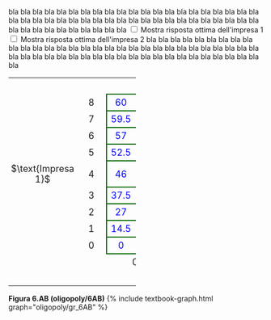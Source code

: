 <style>
.alfgamebig td {
  padding: 5px;
  text-align: center;
  font-size: 18px;
</style>







bla bla bla bla bla bla bla bla bla bla bla bla bla bla bla bla bla bla bla bla bla bla bla bla bla bla bla bla bla bla bla bla bla bla bla bla bla bla bla bla bla bla bla bla bla bla bla bla bla bla bla bla 
<span class="marginnote">
<input type="checkbox" id="BR1check9" onclick="BR1highlight9('#add7ff')"> Mostra risposta ottima dell'impresa 1
</span>
<span class="marginnote">
<input type="checkbox" id="BR2check9" onclick="BR2highlight9('#ffc0c0')"> Mostra risposta ottima dell'impresa 2
</span>
bla bla bla bla bla bla bla bla bla bla bla bla bla bla bla bla bla bla bla bla bla bla bla bla bla bla bla bla bla bla bla bla bla bla bla bla bla bla bla bla bla bla bla bla bla bla bla bla bla bla bla bla 





<!-- 9x9 discrete Cournot duopoly -->


<table class="alfgamebig" style="width:50%; table-layout:auto; border-collapse: collapse">
  <tr>
    <td style="visibility: hidden"> ImpresaBB </td>
    <td style="visibility: hidden"> Down </td>
    <td style="visibility: hidden"> 3333 </td>
    <td style="visibility: hidden"> 3333 </td>
    <td style="visibility: hidden"> 3333 </td>
    <td style="visibility: hidden"> 3333 </td>
    <td style="visibility: hidden"> 3333 </td>
    <td style="visibility: hidden"> 3333 </td>
    <td style="visibility: hidden"> 3333 </td>
    <td style="visibility: hidden"> 3333 </td>
  </tr>
  <tr>
    <td>
    </td>
    <td>
    8
    </td><td id="br1cell1game9" style="border-top:solid 2px #060; border-left:solid 2px #060; color:blue">
        60</td><td style="border-top:solid 2px #060; border-right:solid 2px #060; color:red">
        0
    </td><td style="border-top:solid 2px #060; border-left:solid 2px #060; color:blue">
        52</td><td style="border-top:solid 2px #060; border-right:solid 2px #060; color:red">
        6.5
    </td><td style="border-top:solid 2px #060; border-left:solid 2px #060; color:blue">
        44</td><td style="border-top:solid 2px #060; border-right:solid 2px #060; color:red">
        11
    </td><td style="border-top:solid 2px #060; border-left:solid 2px #060; color:blue">
        36</td><td style="border-top:solid 2px #060; border-right:solid 2px #060; color:red">
        13.5
    </td><td style="border-top:solid 2px #060; border-left:solid 2px #060; color:blue">
        28</td><td id="br2cell1game9" style="border-top:solid 2px #060; border-right:solid 2px #060; color:red">
        14
    </td><td style="border-top:solid 2px #060; border-left:solid 2px #060; color:blue">
        20</td><td style="border-top:solid 2px #060; border-right:solid 2px #060; color:red">
        12.5
    </td><td style="border-top:solid 2px #060; border-left:solid 2px #060; color:blue">
        12</td><td style="border-top:solid 2px #060; border-right:solid 2px #060; color:red">
        9
    </td><td style="border-top:solid 2px #060; border-left:solid 2px #060; color:blue">
        4</td><td style="border-top:solid 2px #060; border-right:solid 2px #060; color:red">
        3.5
    </td><td style="border-top:solid 2px #060; border-left:solid 2px #060; color:blue">
        -4</td><td style="border-top:solid 2px #060; border-right:solid 2px #060; color:red">
        -4
    </td>
  </tr>
  <tr>
    <td>
    </td>
    <td>
    7
    </td><td style="border-top:solid 2px #060; border-left:solid 2px #060; color:blue">
        59.5</td><td style="border-top:solid 2px #060; border-right:solid 2px #060; color:red">
        0
    </td><td id="br1cell2game9" style="border-top:solid 2px #060; border-left:solid 2px #060; color:blue">
        52.5</td><td style="border-top:solid 2px #060; border-right:solid 2px #060; color:red">
        7.5
    </td><td id="br1cell3game9" style="border-top:solid 2px #060; border-left:solid 2px #060; color:blue">
        45.5</td><td style="border-top:solid 2px #060; border-right:solid 2px #060; color:red">
        13
    </td><td style="border-top:solid 2px #060; border-left:solid 2px #060; color:blue">
        38.5</td><td style="border-top:solid 2px #060; border-right:solid 2px #060; color:red">
        16.5
    </td><td style="border-top:solid 2px #060; border-left:solid 2px #060; color:blue">
        31.5</td><td id="br2cell2game9" style="border-top:solid 2px #060; border-right:solid 2px #060; color:red">
        18
    </td><td style="border-top:solid 2px #060; border-left:solid 2px #060; color:blue">
        24.5</td><td style="border-top:solid 2px #060; border-right:solid 2px #060; color:red">
        17.5
    </td><td style="border-top:solid 2px #060; border-left:solid 2px #060; color:blue">
        17.5</td><td style="border-top:solid 2px #060; border-right:solid 2px #060; color:red">
        15
    </td><td style="border-top:solid 2px #060; border-left:solid 2px #060; color:blue">
        10.5</td><td style="border-top:solid 2px #060; border-right:solid 2px #060; color:red">
        10.5
    </td><td style="border-top:solid 2px #060; border-left:solid 2px #060; color:blue">
        3.5</td><td style="border-top:solid 2px #060; border-right:solid 2px #060; color:red">
        4
    </td>
  </tr>
  <tr>
    <td>
    </td>
    <td>
    6
    </td><td style="border-top:solid 2px #060; border-left:solid 2px #060; color:blue">
        57</td><td style="border-top:solid 2px #060; border-right:solid 2px #060; color:red">
        0
    </td><td style="border-top:solid 2px #060; border-left:solid 2px #060; color:blue">
        51</td><td style="border-top:solid 2px #060; border-right:solid 2px #060; color:red">
        8.5
    </td><td style="border-top:solid 2px #060; border-left:solid 2px #060; color:blue">
        45</td><td style="border-top:solid 2px #060; border-right:solid 2px #060; color:red">
        15
    </td><td id="br1cell4game9" style="border-top:solid 2px #060; border-left:solid 2px #060; color:blue">
        39</td><td style="border-top:solid 2px #060; border-right:solid 2px #060; color:red">
        19.5
    </td><td id="br1cell5game9" style="border-top:solid 2px #060; border-left:solid 2px #060; color:blue">
        33</td><td style="border-top:solid 2px #060; border-right:solid 2px #060; color:red">
        22
    </td><td style="border-top:solid 2px #060; border-left:solid 2px #060; color:blue">
        27</td><td id="br2cell3game9" style="border-top:solid 2px #060; border-right:solid 2px #060; color:red">
        22.5
    </td><td style="border-top:solid 2px #060; border-left:solid 2px #060; color:blue">
        21</td><td style="border-top:solid 2px #060; border-right:solid 2px #060; color:red">
        21
    </td><td style="border-top:solid 2px #060; border-left:solid 2px #060; color:blue">
        15</td><td style="border-top:solid 2px #060; border-right:solid 2px #060; color:red">
        17.5
    </td><td style="border-top:solid 2px #060; border-left:solid 2px #060; color:blue">
        9</td><td style="border-top:solid 2px #060; border-right:solid 2px #060; color:red">
        12
    </td>
  </tr>
  <tr>
    <td></td>
    <td>
    5
    </td><td style="border-top:solid 2px #060; border-left:solid 2px #060; color:blue">
        52.5</td><td style="border-top:solid 2px #060; border-right:solid 2px #060; color:red">
        0
    </td><td style="border-top:solid 2px #060; border-left:solid 2px #060; color:blue">
        47.5</td><td style="border-top:solid 2px #060; border-right:solid 2px #060; color:red">
        9.5
    </td><td style="border-top:solid 2px #060; border-left:solid 2px #060; color:blue">
        42.5</td><td style="border-top:solid 2px #060; border-right:solid 2px #060; color:red">
        17
    </td><td style="border-top:solid 2px #060; border-left:solid 2px #060; color:blue">
        37.5</td><td style="border-top:solid 2px #060; border-right:solid 2px #060; color:red">
        22.5
    </td><td style="border-top:solid 2px #060; border-left:solid 2px #060; color:blue">
        32.5</td><td style="border-top:solid 2px #060; border-right:solid 2px #060; color:red">
        26
    </td><td id="br1cell6game9" style="border-top:solid 2px #060; border-left:solid 2px #060; color:blue">
        27.5</td><td id="br2cell4game9" style="border-top:solid 2px #060; border-right:solid 2px #060; color:red">
        27.5
    </td><td id="br1cell7game9" style="border-top:solid 2px #060; border-left:solid 2px #060; color:blue">
        22.5</td><td style="border-top:solid 2px #060; border-right:solid 2px #060; color:red">
        27
    </td><td style="border-top:solid 2px #060; border-left:solid 2px #060; color:blue">
        17.5</td><td style="border-top:solid 2px #060; border-right:solid 2px #060; color:red">
        24.5
    </td><td style="border-top:solid 2px #060; border-left:solid 2px #060; color:blue">
        12.5</td><td style="border-top:solid 2px #060; border-right:solid 2px #060; color:red">
        20
    </td>
  </tr>
  <tr>
    <td style="vertical-align:bottom; text-align:center">
    $\text{Impresa 1}$
    </td>
    <td>
    4
    </td><td style="border-top:solid 2px #060; border-left:solid 2px #060; color:blue">
        46</td><td style="border-top:solid 2px #060; border-right:solid 2px #060; color:red">
        0
    </td><td style="border-top:solid 2px #060; border-left:solid 2px #060; color:blue">
        42</td><td style="border-top:solid 2px #060; border-right:solid 2px #060; color:red">
        10.5
    </td><td style="border-top:solid 2px #060; border-left:solid 2px #060; color:blue">
        38</td><td style="border-top:solid 2px #060; border-right:solid 2px #060; color:red">
        19
    </td><td style="border-top:solid 2px #060; border-left:solid 2px #060; color:blue">
        34</td><td style="border-top:solid 2px #060; border-right:solid 2px #060; color:red">
        25.5
    </td><td style="border-top:solid 2px #060; border-left:solid 2px #060; color:blue">
        30</td><td style="border-top:solid 2px #060; border-right:solid 2px #060; color:red">
        30
    </td><td style="border-top:solid 2px #060; border-left:solid 2px #060; color:blue">
        26</td><td style="border-top:solid 2px #060; border-right:solid 2px #060; color:red">
        32.5
    </td><td style="border-top:solid 2px #060; border-left:solid 2px #060; color:blue">
        22</td><td id="br2cell5game9" style="border-top:solid 2px #060; border-right:solid 2px #060; color:red">
        33
    </td><td id="br1cell8game9" style="border-top:solid 2px #060; border-left:solid 2px #060; color:blue">
        18</td><td style="border-top:solid 2px #060; border-right:solid 2px #060; color:red">
        31.5
    </td><td id="br1cell9game9" style="border-top:solid 2px #060; border-left:solid 2px #060; color:blue">
        14</td><td style="border-top:solid 2px #060; border-right:solid 2px #060; color:red">
        28
    </td>
  </tr>
  <tr>
    <td>
    </td>
    <td>
    3
    </td><td style="border-top:solid 2px #060; border-left:solid 2px #060; color:blue">
        37.5</td><td style="border-top:solid 2px #060; border-right:solid 2px #060; color:red">
        0
    </td><td style="border-top:solid 2px #060; border-left:solid 2px #060; color:blue">
        34.5</td><td style="border-top:solid 2px #060; border-right:solid 2px #060; color:red">
        11.5
    </td><td style="border-top:solid 2px #060; border-left:solid 2px #060; color:blue">
        31.5</td><td style="border-top:solid 2px #060; border-right:solid 2px #060; color:red">
        21
    </td><td style="border-top:solid 2px #060; border-left:solid 2px #060; color:blue">
        28.5</td><td style="border-top:solid 2px #060; border-right:solid 2px #060; color:red">
        28.5
    </td><td style="border-top:solid 2px #060; border-left:solid 2px #060; color:blue">
        25.5</td><td style="border-top:solid 2px #060; border-right:solid 2px #060; color:red">
        34
    </td><td style="border-top:solid 2px #060; border-left:solid 2px #060; color:blue">
        22.5</td><td style="border-top:solid 2px #060; border-right:solid 2px #060; color:red">
        37.5
    </td><td style="border-top:solid 2px #060; border-left:solid 2px #060; color:blue">
        19.5</td><td id="br2cell6game9" style="border-top:solid 2px #060; border-right:solid 2px #060; color:red">
        39
    </td><td style="border-top:solid 2px #060; border-left:solid 2px #060; color:blue">
        16.5</td><td style="border-top:solid 2px #060; border-right:solid 2px #060; color:red">
        38.5
    </td><td style="border-top:solid 2px #060; border-left:solid 2px #060; color:blue">
        13.5</td><td style="border-top:solid 2px #060; border-right:solid 2px #060; color:red">
        36
    </td>
  </tr>
  <tr>
    <td>
    </td>
    <td>
    2
    </td><td style="border-top:solid 2px #060; border-left:solid 2px #060; color:blue">
        27</td><td style="border-top:solid 2px #060; border-right:solid 2px #060; color:red">
        0
    </td><td style="border-top:solid 2px #060; border-left:solid 2px #060; color:blue">
        25</td><td style="border-top:solid 2px #060; border-right:solid 2px #060; color:red">
        12.5
    </td><td style="border-top:solid 2px #060; border-left:solid 2px #060; color:blue">
        23</td><td style="border-top:solid 2px #060; border-right:solid 2px #060; color:red">
        23
    </td><td style="border-top:solid 2px #060; border-left:solid 2px #060; color:blue">
        21</td><td style="border-top:solid 2px #060; border-right:solid 2px #060; color:red">
        31.5
    </td><td style="border-top:solid 2px #060; border-left:solid 2px #060; color:blue">
        19</td><td style="border-top:solid 2px #060; border-right:solid 2px #060; color:red">
        38
    </td><td style="border-top:solid 2px #060; border-left:solid 2px #060; color:blue">
        17</td><td style="border-top:solid 2px #060; border-right:solid 2px #060; color:red">
        42.5
    </td><td style="border-top:solid 2px #060; border-left:solid 2px #060; color:blue">
        15</td><td style="border-top:solid 2px #060; border-right:solid 2px #060; color:red">
        45
    </td><td style="border-top:solid 2px #060; border-left:solid 2px #060; color:blue">
        13</td><td id="br2cell7game9" style="border-top:solid 2px #060; border-right:solid 2px #060; color:red">
        45.5
    </td><td style="border-top:solid 2px #060; border-left:solid 2px #060; color:blue">
        11</td><td style="border-top:solid 2px #060; border-right:solid 2px #060; color:red">
        44
    </td>
  </tr>
  <tr>
    <td>
    </td>
    <td>
    1
    </td><td style="border-top:solid 2px #060; border-left:solid 2px #060; color:blue">
        14.5</td><td style="border-top:solid 2px #060; border-right:solid 2px #060; color:red">
        0
    </td><td style="border-top:solid 2px #060; border-left:solid 2px #060; color:blue">
        13.5</td><td style="border-top:solid 2px #060; border-right:solid 2px #060; color:red">
        13.5
    </td><td style="border-top:solid 2px #060; border-left:solid 2px #060; color:blue">
        12.5</td><td style="border-top:solid 2px #060; border-right:solid 2px #060; color:red">
        25
    </td><td style="border-top:solid 2px #060; border-left:solid 2px #060; color:blue">
        11.5</td><td style="border-top:solid 2px #060; border-right:solid 2px #060; color:red">
        34.5
    </td><td style="border-top:solid 2px #060; border-left:solid 2px #060; color:blue">
        10.5</td><td style="border-top:solid 2px #060; border-right:solid 2px #060; color:red">
        42
    </td><td style="border-top:solid 2px #060; border-left:solid 2px #060; color:blue">
        9.5</td><td style="border-top:solid 2px #060; border-right:solid 2px #060; color:red">
        47.5
    </td><td style="border-top:solid 2px #060; border-left:solid 2px #060; color:blue">
        8.5</td><td style="border-top:solid 2px #060; border-right:solid 2px #060; color:red">
        51
    </td><td style="border-top:solid 2px #060; border-left:solid 2px #060; color:blue">
        7.5</td><td id="br2cell8game9" style="border-top:solid 2px #060; border-right:solid 2px #060; color:red">
        52.5
    </td><td style="border-top:solid 2px #060; border-left:solid 2px #060; color:blue">
        6.5</td><td style="border-top:solid 2px #060; border-right:solid 2px #060; color:red">
        52
    </td>
  </tr>
  <tr>
    <td></td>
    <td>
    0
    </td><td style="border-bottom:solid 2px #060; border-top:solid 2px #060; border-left:solid 2px #060; color:blue">
        0</td><td style="border-bottom:solid 2px #060; border-top:solid 2px #060; border-right:solid 2px #060; color:red">
        0
    </td><td style="border-bottom:solid 2px #060; border-top:solid 2px #060; border-left:solid 2px #060; color:blue">
        0</td><td style="border-bottom:solid 2px #060; border-top:solid 2px #060; border-right:solid 2px #060; color:red">
        14.5
    </td><td style="border-bottom:solid 2px #060; border-top:solid 2px #060; border-left:solid 2px #060; color:blue">
        0</td><td style="border-bottom:solid 2px #060; border-top:solid 2px #060; border-right:solid 2px #060; color:red">
        27
    </td><td style="border-bottom:solid 2px #060; border-top:solid 2px #060; border-left:solid 2px #060; color:blue">
        0</td><td style="border-bottom:solid 2px #060; border-top:solid 2px #060; border-right:solid 2px #060; color:red">
        37.5
    </td><td style="border-bottom:solid 2px #060; border-top:solid 2px #060; border-left:solid 2px #060; color:blue">
        0</td><td style="border-bottom:solid 2px #060; border-top:solid 2px #060; border-right:solid 2px #060; color:red">
        46
    </td><td style="border-bottom:solid 2px #060; border-top:solid 2px #060; border-left:solid 2px #060; color:blue">
        0</td><td style="border-bottom:solid 2px #060; border-top:solid 2px #060; border-right:solid 2px #060; color:red">
        52.5
    </td><td style="border-bottom:solid 2px #060; border-top:solid 2px #060; border-left:solid 2px #060; color:blue">
        0</td><td style="border-bottom:solid 2px #060; border-top:solid 2px #060; border-right:solid 2px #060; color:red">
        57
    </td><td style="border-bottom:solid 2px #060; border-top:solid 2px #060; border-left:solid 2px #060; color:blue">
        0</td><td style="border-bottom:solid 2px #060; border-top:solid 2px #060; border-right:solid 2px #060; color:red">
        59.5
    </td><td style="border-bottom:solid 2px #060; border-top:solid 2px #060; border-left:solid 2px #060; color:blue">
        0</td><td id="br2cell9game9" style="border-bottom:solid 2px #060; border-top:solid 2px #060; border-right:solid 2px #060; color:red">
        60
    </td>
  </tr>
  <tr>
    <td colspan="2"></td>
    <td colspan="2">0</td>
    <td colspan="2">1</td>
    <td colspan="2">2</td>
    <td colspan="2">3</td>
    <td colspan="2">4</td>
    <td colspan="2">5</td>
    <td colspan="2">6</td>
    <td colspan="2">7</td>
    <td colspan="2">8</td>
  </tr>
  <tr>
    <td colspan="2"></td>
    <td colspan="18" style="vertical-align:bottom">
    $\text{Impresa 2}$
    </td>
  </tr>
</table>

<script>
function BR1highlight9(newColor) {
  var checkBox = document.getElementById("BR1check9");
  const br1cell1game9 = document.getElementById("br1cell1game9");
  const br1cell2game9 = document.getElementById("br1cell2game9");
  const br1cell3game9 = document.getElementById("br1cell3game9");
  const br1cell4game9 = document.getElementById("br1cell4game9");
  const br1cell5game9 = document.getElementById("br1cell5game9");
  const br1cell6game9 = document.getElementById("br1cell6game9");
  const br1cell7game9 = document.getElementById("br1cell7game9");
  const br1cell8game9 = document.getElementById("br1cell8game9");
  const br1cell9game9 = document.getElementById("br1cell9game9");
  if (checkBox.checked == true){
  br1cell1game9.style.background = newColor;
  br1cell2game9.style.background = newColor;
  br1cell3game9.style.background = newColor;
  br1cell4game9.style.background = newColor;
  br1cell5game9.style.background = newColor;
  br1cell6game9.style.background = newColor;
  br1cell7game9.style.background = newColor;
  br1cell8game9.style.background = newColor;
  br1cell9game9.style.background = newColor;
  } else {
  br1cell1game9.style.background = "transparent";
  br1cell2game9.style.background = "transparent";
  br1cell3game9.style.background = "transparent";
  br1cell4game9.style.background = "transparent";
  br1cell5game9.style.background = "transparent";
  br1cell6game9.style.background = "transparent";
  br1cell7game9.style.background = "transparent";
  br1cell8game9.style.background = "transparent";
  br1cell9game9.style.background = "transparent";
  }
} 
</script>

<script>
function BR2highlight9(newColor) {
  var checkBox = document.getElementById("BR2check9");
  const br2cell1game9 = document.getElementById("br2cell1game9");
  const br2cell2game9 = document.getElementById("br2cell2game9");
  const br2cell3game9 = document.getElementById("br2cell3game9");
  const br2cell4game9 = document.getElementById("br2cell4game9");
  const br2cell5game9 = document.getElementById("br2cell5game9");
  const br2cell6game9 = document.getElementById("br2cell6game9");
  const br2cell7game9 = document.getElementById("br2cell7game9");
  const br2cell8game9 = document.getElementById("br2cell8game9");
  const br2cell9game9 = document.getElementById("br2cell9game9");
  if (checkBox.checked == true){
  br2cell1game9.style.background = newColor;
  br2cell2game9.style.background = newColor;
  br2cell3game9.style.background = newColor;
  br2cell4game9.style.background = newColor;
  br2cell5game9.style.background = newColor;
  br2cell6game9.style.background = newColor;
  br2cell7game9.style.background = newColor;
  br2cell8game9.style.background = newColor;
  br2cell9game9.style.background = newColor;
  } else {
  br2cell1game9.style.background = "transparent";
  br2cell2game9.style.background = "transparent";
  br2cell3game9.style.background = "transparent";
  br2cell4game9.style.background = "transparent";
  br2cell5game9.style.background = "transparent";
  br2cell6game9.style.background = "transparent";
  br2cell7game9.style.background = "transparent";
  br2cell8game9.style.background = "transparent";
  br2cell9game9.style.background = "transparent";
  }
} 
</script>


<!-- END OF 9x9 discrete Cournot duopoly -->
























































<a id="gr_oligopoly/6AB"><strong>Figura 6.AB (oligopoly/6AB)</strong></a>
{% include textbook-graph.html graph="oligopoly/gr_6AB" %}


